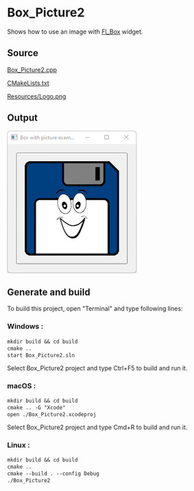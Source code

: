 # Box_Picture2

Shows how to use an image with [Fl_Box](https://www.fltk.org/doc-1.3/classFl__Box.html) widget.

## Source

[Box_Picture2.cpp](Box_Picture2.cpp)

[CMakeLists.txt](CMakeLists.txt)

[Resources/Logo.png](Resources/Logo.png)

## Output

![output](../../../docs/Pictures/Examples/Box_Picture2.png)

## Generate and build

To build this project, open "Terminal" and type following lines:

### Windows :

``` shell
mkdir build && cd build
cmake .. 
start Box_Picture2.sln
```

Select Box_Picture2 project and type Ctrl+F5 to build and run it.

### macOS :

``` shell
mkdir build && cd build
cmake .. -G "Xcode"
open ./Box_Picture2.xcodeproj
```

Select Box_Picture2 project and type Cmd+R to build and run it.

### Linux :

``` shell
mkdir build && cd build
cmake .. 
cmake --build . --config Debug
./Box_Picture2
```
